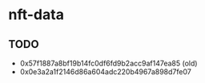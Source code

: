 # nft-data



## TODO

* 0x57f1887a8bf19b14fc0df6fd9b2acc9af147ea85 (old)
* 0x0e3a2a1f2146d86a604adc220b4967a898d7fe07